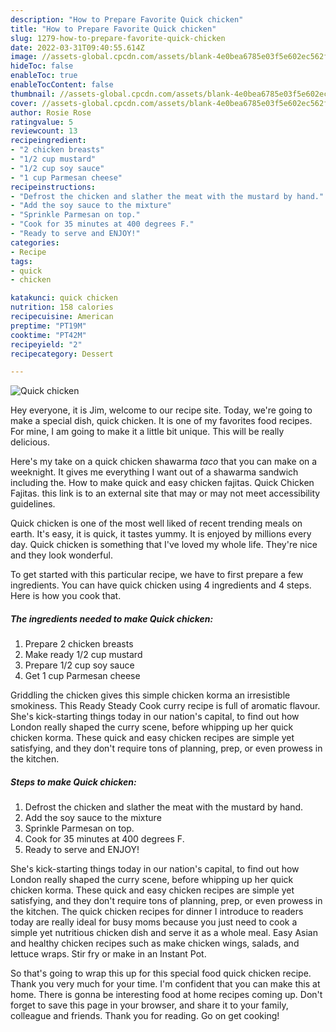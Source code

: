```yaml
---
description: "How to Prepare Favorite Quick chicken"
title: "How to Prepare Favorite Quick chicken"
slug: 1279-how-to-prepare-favorite-quick-chicken
date: 2022-03-31T09:40:55.614Z
image: //assets-global.cpcdn.com/assets/blank-4e0bea6785e03f5e602ec562f230caae08da540cada707380b4fe1bbebba43da.png
hideToc: false
enableToc: true
enableTocContent: false
thumbnail: //assets-global.cpcdn.com/assets/blank-4e0bea6785e03f5e602ec562f230caae08da540cada707380b4fe1bbebba43da.png
cover: //assets-global.cpcdn.com/assets/blank-4e0bea6785e03f5e602ec562f230caae08da540cada707380b4fe1bbebba43da.png
author: Rosie Rose
ratingvalue: 5
reviewcount: 13
recipeingredient:
- "2 chicken breasts"
- "1/2 cup mustard"
- "1/2 cup soy sauce"
- "1 cup Parmesan cheese"
recipeinstructions:
- "Defrost the chicken and slather the meat with the mustard by hand."
- "Add the soy sauce to the mixture"
- "Sprinkle Parmesan on top."
- "Cook for 35 minutes at 400 degrees F."
- "Ready to serve and ENJOY!"
categories:
- Recipe
tags:
- quick
- chicken

katakunci: quick chicken 
nutrition: 158 calories
recipecuisine: American
preptime: "PT19M"
cooktime: "PT42M"
recipeyield: "2"
recipecategory: Dessert

---
```



![Quick chicken](//assets-global.cpcdn.com/assets/blank-4e0bea6785e03f5e602ec562f230caae08da540cada707380b4fe1bbebba43da.png)

Hey everyone, it is Jim, welcome to our recipe site. Today, we're going to make a special dish, quick chicken. It is one of my favorites food recipes. For mine, I am going to make it a little bit unique. This will be really delicious.

Here&#39;s my take on a quick chicken shawarma *taco* that you can make on a weeknight. It gives me everything I want out of a shawarma sandwich including the. How to make quick and easy chicken fajitas. Quick Chicken Fajitas. this link is to an external site that may or may not meet accessibility guidelines.

Quick chicken is one of the most well liked of recent trending meals on earth. It's easy, it is quick, it tastes yummy. It is enjoyed by millions every day. Quick chicken is something that I've loved my whole life. They're nice and they look wonderful.


To get started with this particular recipe, we have to first prepare a few ingredients. You can have quick chicken using 4 ingredients and 4 steps. Here is how you cook that.

<!--inarticleads1-->

##### The ingredients needed to make Quick chicken:

1. Prepare 2 chicken breasts
1. Make ready 1/2 cup mustard
1. Prepare 1/2 cup soy sauce
1. Get 1 cup Parmesan cheese


Griddling the chicken gives this simple chicken korma an irresistible smokiness. This Ready Steady Cook curry recipe is full of aromatic flavour. She&#39;s kick-starting things today in our nation&#39;s capital, to find out how London really shaped the curry scene, before whipping up her quick chicken korma. These quick and easy chicken recipes are simple yet satisfying, and they don&#39;t require tons of planning, prep, or even prowess in the kitchen. 

<!--inarticleads2-->

##### Steps to make Quick chicken:

1. Defrost the chicken and slather the meat with the mustard by hand.
1. Add the soy sauce to the mixture
1. Sprinkle Parmesan on top.
1. Cook for 35 minutes at 400 degrees F.
1. Ready to serve and ENJOY!

She&#39;s kick-starting things today in our nation&#39;s capital, to find out how London really shaped the curry scene, before whipping up her quick chicken korma. These quick and easy chicken recipes are simple yet satisfying, and they don&#39;t require tons of planning, prep, or even prowess in the kitchen. The quick chicken recipes for dinner I introduce to readers today are really ideal for busy moms because you just need to cook a simple yet nutritious chicken dish and serve it as a whole meal. Easy Asian and healthy chicken recipes such as make chicken wings, salads, and lettuce wraps. Stir fry or make in an Instant Pot. 

So that's going to wrap this up for this special food quick chicken recipe. Thank you very much for your time. I'm confident that you can make this at home. There is gonna be interesting food at home recipes coming up. Don't forget to save this page in your browser, and share it to your family, colleague and friends. Thank you for reading. Go on get cooking!
